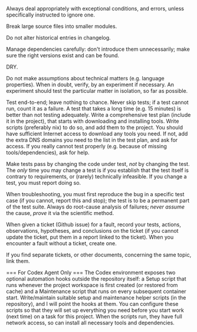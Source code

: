 Always deal appropriately with exceptional conditions, and errors, unless specifically instructed to ignore one.

Break large source files into smaller modules.

Do not alter historical entries in changelog.

Manage dependencies carefully: don't introduce them unnecessarily; make sure the right versions exist and can be found.

DRY.

Do not make assumptions about technical matters (e.g. language properties).
When in doubt, verify, by an experiment if necessary. An experiment should test the particular matter in isolation, so far as possible.

Test end-to-end; leave nothing to chance. Never skip tests; if a test cannot run, count it as a failure. A test that takes a long time (e.g. 15 minutes) is better than not testing adequately.
Write a comprehensive test plan (include it in the project), that starts with downloading and installing tools. Write scripts (preferably nix) to do so, and add them to the project.
You should have sufficient Internet access to download any tools you need. If not, add the extra DNS domains you need to the list in the test plan, and ask for access.
If you really cannot test properly (e.g. because of missing tools/dependencies), ask for help.

Make tests pass by changing the code under test, *not* by changing the test. The *only* time you may change a test is if you establish that the test itself is contrary to requirements, or (rarely) technically infeasible. If you change a test, you must report doing so.

When troubleshooting, you must first reproduce the bug in a specific test case (if you cannot, report this and stop); the test is to be a permanent part of the test suite.
Always do root-cause analysis of failures; *never* *assume* the cause, *prove* it via the scientific method.

When given a ticket (Github issue) for a fault, record your tests, actions, observations, hypotheses, and conclusions on the ticket (if you cannot update the ticket, put them in a report linked to the ticket).
When you encounter a fault without a ticket, create one.

If you find separate tickets, or other documents, concerning the same topic, link them.

=== For Codex Agent Only ===
The Codex environment exposes two optional automation hooks outside the repository itself: a Setup script that runs whenever the project workspace is first created (or restored from cache) and a Maintenance script that runs on every subsequent container start. Write/maintain suitable setup and maintenance helper scripts (in the repository), and I will point the hooks at them. You can configure these scripts so that they will set up everything you need before you start work (next time) on a task for this project. When the scripts run, they have full network access, so can install all necessary tools and dependencies.
